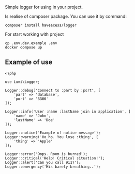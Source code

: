 Simple logger for using in your project.

Is realise of composer package.
You can use it by command:
````
composer install haveacess/logger
````

For start working with project
````
cp .env.dev.example .env
docker compose up
````

## Example of use

````
<?php

use Lumi\Logger;

Logger::debug('Connect to :part by :port', [
    'part' => 'database',
    'port' => '3306'
]);

Logger::info('User :name :lastName join in application', [
    'name' => 'John',
    'lastName' => 'Doe'
]);

Logger::notice('Example of notice message');
Logger::warning('Ho ho. You lose :thing', [
    'thing' => 'Apple'
]);

Logger::error('Oops. Room is burned');
Logger::critical('Help! Critical situation!');
Logger::alert('Can you call 911?');
Logger::emergency('His barely breathing..');
````